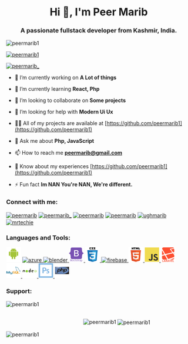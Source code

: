 <h1 align="center">Hi 👋, I'm Peer Marib</h1>
<h3 align="center">A passionate fullstack developer from Kashmir, India.</h3>

<p align="left"> <img src="https://komarev.com/ghpvc/?username=peermarib1&label=Profile%20views&color=0e75b6&style=flat" alt="peermarib1" /> </p>

<p align="left"> <a href="https://github.com/ryo-ma/github-profile-trophy"><img src="https://github-profile-trophy.vercel.app/?username=peermarib1" alt="peermarib1" /></a> </p>

<p align="left"> <a href="https://twitter.com/peermarib_" target="blank"><img src="https://img.shields.io/twitter/follow/peermarib_?logo=twitter&style=for-the-badge" alt="peermarib_" /></a> </p>

- 🔭 I’m currently working on **A Lot of things**

- 🌱 I’m currently learning **React, Php**

- 👯 I’m looking to collaborate on **Some projects**

- 🤝 I’m looking for help with **Modern Ui Ux**

- 👨‍💻 All of my projects are available at [https://github.com/peermarib1](https://github.com/peermarib1)

- 💬 Ask me about **Php, JavaScript**

- 📫 How to reach me **peermarib@gmail.com**

- 📄 Know about my experiences [https://github.com/peermarib1](https://github.com/peermarib1)

- ⚡ Fun fact **Im NAN You're NAN, We're different.**

<h3 align="left">Connect with me:</h3>
<p align="left">
<a href="https://codepen.io/peermarib" target="blank"><img align="center" src="https://raw.githubusercontent.com/rahuldkjain/github-profile-readme-generator/master/src/images/icons/Social/codepen.svg" alt="peermarib" height="30" width="40" /></a>
<a href="https://twitter.com/peermarib_" target="blank"><img align="center" src="https://raw.githubusercontent.com/rahuldkjain/github-profile-readme-generator/master/src/images/icons/Social/twitter.svg" alt="peermarib_" height="30" width="40" /></a>
<a href="https://linkedin.com/in/peermarib" target="blank"><img align="center" src="https://raw.githubusercontent.com/rahuldkjain/github-profile-readme-generator/master/src/images/icons/Social/linked-in-alt.svg" alt="peermarib" height="30" width="40" /></a>
<a href="https://fb.com/peermarib" target="blank"><img align="center" src="https://raw.githubusercontent.com/rahuldkjain/github-profile-readme-generator/master/src/images/icons/Social/facebook.svg" alt="peermarib" height="30" width="40" /></a>
<a href="https://instagram.com/ughmarib" target="blank"><img align="center" src="https://raw.githubusercontent.com/rahuldkjain/github-profile-readme-generator/master/src/images/icons/Social/instagram.svg" alt="ughmarib" height="30" width="40" /></a>
<a href="https://www.youtube.com/c/mrtechie" target="blank"><img align="center" src="https://raw.githubusercontent.com/rahuldkjain/github-profile-readme-generator/master/src/images/icons/Social/youtube.svg" alt="mrtechie" height="30" width="40" /></a>
</p>

<h3 align="left">Languages and Tools:</h3>
<p align="left">  <img src="https://raw.githubusercontent.com/devicons/devicon/master/icons/android/android-original-wordmark.svg" alt="android" width="40" height="40"/> </a> <a href="https://azure.microsoft.com/en-in/" target="_blank" rel="noreferrer"> <img src="https://www.vectorlogo.zone/logos/microsoft_azure/microsoft_azure-icon.svg" alt="azure" width="40" height="40"/> </a> <a href="https://www.blender.org/" target="_blank" rel="noreferrer"> <img src="https://download.blender.org/branding/community/blender_community_badge_white.svg" alt="blender" width="40" height="40"/> </a> <a href="https://getbootstrap.com" target="_blank" rel="noreferrer"> <img src="https://raw.githubusercontent.com/devicons/devicon/master/icons/bootstrap/bootstrap-plain-wordmark.svg" alt="bootstrap" width="40" height="40"/> </a> <a href="https://www.w3schools.com/css/" target="_blank" rel="noreferrer"> <img src="https://raw.githubusercontent.com/devicons/devicon/master/icons/css3/css3-original-wordmark.svg" alt="css3" width="40" height="40"/> </a> <a href="https://firebase.google.com/" target="_blank" rel="noreferrer"> <img src="https://www.vectorlogo.zone/logos/firebase/firebase-icon.svg" alt="firebase" width="40" height="40"/> </a> <a href="https://www.w3.org/html/" target="_blank" rel="noreferrer"> <img src="https://raw.githubusercontent.com/devicons/devicon/master/icons/html5/html5-original-wordmark.svg" alt="html5" width="40" height="40"/> </a> <a href="https://developer.mozilla.org/en-US/docs/Web/JavaScript" target="_blank" rel="noreferrer"> <img src="https://raw.githubusercontent.com/devicons/devicon/master/icons/javascript/javascript-original.svg" alt="javascript" width="40" height="40"/> </a> <a href="https://laravel.com/" target="_blank" rel="noreferrer"> <img src="https://raw.githubusercontent.com/devicons/devicon/master/icons/laravel/laravel-plain-wordmark.svg" alt="laravel" width="40" height="40"/> </a> <a href="https://www.mysql.com/" target="_blank" rel="noreferrer"> <img src="https://raw.githubusercontent.com/devicons/devicon/master/icons/mysql/mysql-original-wordmark.svg" alt="mysql" width="40" height="40"/> </a> <a href="https://nodejs.org" target="_blank" rel="noreferrer"> <img src="https://raw.githubusercontent.com/devicons/devicon/master/icons/nodejs/nodejs-original-wordmark.svg" alt="nodejs" width="40" height="40"/> </a> <a href="https://www.photoshop.com/en" target="_blank" rel="noreferrer"> <img src="https://raw.githubusercontent.com/devicons/devicon/master/icons/photoshop/photoshop-line.svg" alt="photoshop" width="40" height="40"/> </a> <a href="https://www.php.net" target="_blank" rel="noreferrer"> <img src="https://raw.githubusercontent.com/devicons/devicon/master/icons/php/php-original.svg" alt="php" width="40" height="40"/> </a> </p>

<h3 align="left">Support:</h3>
<p><a href="https://www.buymeacoffee.com/peermarib1"> <img align="left" src="https://cdn.buymeacoffee.com/buttons/v2/default-yellow.png" height="50" width="210" alt="peermarib1" /></a></p><br><br>

<p><img align="left" src="https://github-readme-stats.vercel.app/api/top-langs?username=peermarib1&show_icons=true&locale=en&layout=compact" alt="peermarib1" /></p>

<p>&nbsp;<img align="center" src="https://github-readme-stats.vercel.app/api?username=peermarib1&show_icons=true&locale=en" alt="peermarib1" /></p>

<p><img align="center" src="https://github-readme-streak-stats.herokuapp.com/?user=peermarib1&" alt="peermarib1" /></p>
